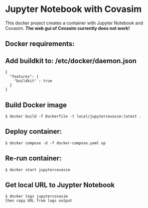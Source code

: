 # Jupyter Notebook with Covasim

This docker project creates a container with Jupyter Notebook and Covasim. __The web gui of Covasim currently does not work!__

Docker requirements:
---

Add buildkit to: /etc/docker/daemon.json
---
```
{
  "features": {
    "buildkit" : true
  }
}
```

Build Docker image
---

```
$ docker build -f Dockerfile -t local/jupytercovasim:latest .
```

Deploy container:
---

```
$ docker compose -d -f docker-compose.yaml up
```

Re-run container:
---

```
$ docker start jupytercovasim
```

Get local URL to Juypter Notebook
---

```
$ docker logs jupytercovasim
then copy URL from logs output
```